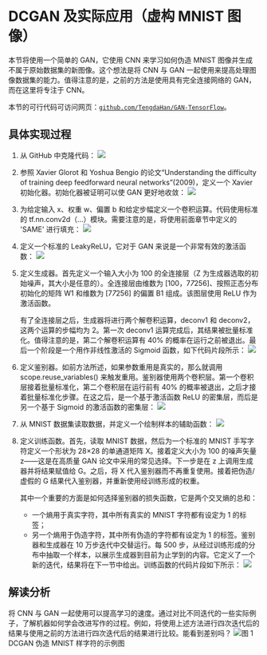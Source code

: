 # DCGAN 及实际应用（虚构 MNIST 图像）

本节将使用一个简单的 GAN，它使用 CNN 来学习如何伪造 MNIST 图像并生成不属于原始数据集的新图像。这个想法是将 CNN 与 GAN 一起使用来提高处理图像数据集的能力。值得注意的是，之前的方法是使用具有完全连接网络的 GAN，而在这里将专注于 CNN。

本节的可行代码可访问网页：[`github.com/TengdaHan/GAN-TensorFlow`](https://github.com/TengdaHan/GAN-TensorFlow)。

## 具体实现过程

1.  从 GitHub 中克隆代码：
    ![](img/f3dc3ed0aa83c27f24cef4be3ee99221.jpg)

2.  参照 Xavier Glorot 和 Yoshua Bengio 的论文“Understanding the difficulty of training deep feedforward neural networks”(2009)，定义一个 Xavier 初始化器。初始化器被证明可以使 GAN 更好地收敛：
    ![](img/a29efeb85b628a419f7bb0868cde16cb.jpg)

3.  为给定输入 x、权重 w、偏置 b 和给定步幅定义一个卷积运算。代码使用标准的 tf.nn.conv2d（...）模块。需要注意的是，将使用前面章节中定义的 'SAME' 进行填充：
    ![](img/2d1205fc07ef29379a3b4a4e33975851.jpg)

4.  定义一个标准的 LeakyReLU，它对于 GAN 来说是一个非常有效的激活函数：
    ![](img/276ad1184c8dcd9bed9df8f2a6ac11a2.jpg)

5.  定义生成器。首先定义一个输入大小为 100 的全连接层（Z 为生成器选取的初始噪声，其大小是任意的）。全连接层由维数为 [100，7*7*256]、按照正态分布初始化的矩阵 W1 和维数为 [7*7*256] 的偏置 B1 组成。该图层使用 ReLU 作为激活函数。

    有了全连接层之后，生成器将进行两个解卷积运算，deconv1 和 deconv2，这两个运算的步幅均为 2。第一次 deconv1 运算完成后，其结果被批量标准化。值得注意的是，第二个解卷积运算有 40% 的概率在运行之前被退出。最后一个阶段是一个用作非线性激活的 Sigmoid 函数，如下代码片段所示：
    ![](img/4957f79ab6ee614cde5593383af701dc.jpg)

6.  定义鉴别器。如前方法所述，如果参数重用是真实的，那么就调用 scope.reuse_variables() 来触发重用。鉴别器使用两个卷积层。第一个卷积层接着批量标准化，第二个卷积层在运行前有 40% 的概率被退出，之后才接着批量标准化步骤。在这之后，是一个基于激活函数 ReLU 的密集层，而后是另一个基于 Sigmoid 的激活函数的密集层：
    ![](img/cff39928baff01bcadc0ab93f7b77497.jpg)

7.  从 MNIST 数据集读取数据，并定义一个绘制样本的辅助函数：
    ![](img/f307fd1d4d7dbfae88cd28e6db8d19f5.jpg)

8.  定义训练函数。首先，读取 MNIST 数据，然后为一个标准的 MNIST 手写字符定义一个形状为 28×28 的单通道矩阵 X。接着定义大小为 100 的噪声矢量 z——这是在高质量 GAN 论文中采用的常见选择。下一步是在 z 上调用生成器并将结果赋值给 G。之后，将 X 代入鉴别器而不再重复使用。接着把伪造/虚假的 G 结果代入鉴别器，并重新使用经训练形成的权重。

    其中一个重要的方面是如何选择鉴别器的损失函数，它是两个交叉熵的总和：
    *   一个熵用于真实字符，其中所有真实的 MNIST 字符都有设定为 1 的标签；
    *   另一个熵用于伪造字符，其中所有伪造的字符都有设定为 1 的标签。鉴别器和生成器在 10 万步迭代中交替运行。每 500 步，从经过训练形成的分布中抽取一个样本，以展示生成器到目前为止学到的内容。它定义了一个新的迭代，结果将在下一节中给出。训练函数的代码片段如下所示：
    ![](img/157193b6bcc4ba7cd2531e465bc6fc2c.jpg)

## 解读分析

将 CNN 与 GAN 一起使用可以提高学习的速度。通过对比不同迭代的一些实际例子，了解机器如何学会改进写作的过程。例如，将使用上述方法进行四次迭代后的结果与使用之前的方法进行四次迭代后的结果进行比较。能看到差别吗？
![](img/dcb0e43ca33c5c6cb5dd4bef1f815223.jpg)图 1 DCGAN 伪造 MNIST 样字符的示例图